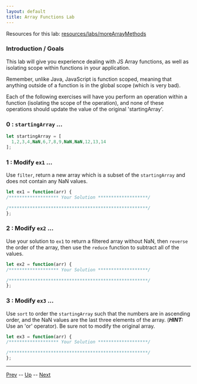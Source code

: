 ```yaml
---
layout: default
title: Array Functions Lab
---
```


Resources for this lab: [resources/labs/moreArrayMethods](resources/labs/moreArrayMethods)

### Introduction / Goals
This lab will give you experience dealing with JS Array functions,
as well as isolating scope within functions in your application.  

Remember, unlike Java, JavaScript is function scoped, meaning that
anything outside of a function is in the global scope (which is very bad).  

Each of the following exercises will have you perform an operation
within a function (isolating the scope of the operation), and none
of these operations should update the value of the original 'startingArray'.  

### 0 : `startingArray` ...

```js
let startingArray = [
  1,2,3,4,NaN,6,7,8,9,NaN,NaN,12,13,14
];
```

### 1 : Modify `ex1` ...  

Use `filter`, return a new array which is a subset of the `startingArray` and
does not contain any NaN values.

```js
let ex1 = function(arr) {
/******************* Your Solution *******************/

/*****************************************************/
};
```

### 2 : Modify `ex2` ...  

Use your solution to `ex1` to return a filtered array without NaN, then `reverse` the order of the array, then use the `reduce` function to subtract all of the values.

```js
let ex2 = function(arr) {
/******************* Your Solution *******************/

/*****************************************************/
};
```

### 3 : Modify `ex3` ...  

Use `sort` to order the `startingArray` such that the numbers are in ascending
order, and the NaN values are the last three elements of the array. (***HINT:***
 Use an 'or' operator). Be sure not to modify the original array.

```js
let ex3 = function(arr) {
/******************* Your Solution *******************/

/*****************************************************/
};
```

<hr>

[Prev](filterReduce.md) -- [Up](README.md) -- [Next](algorithms-labs.md)

